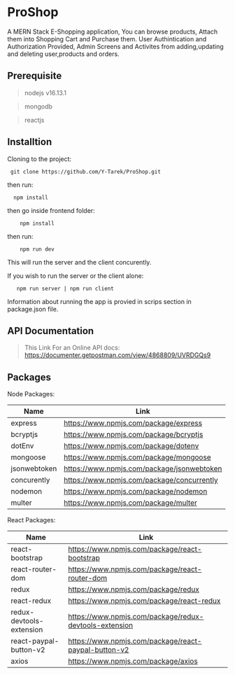 # ProShop
A MERN Stack E-Shopping application, You can browse products, Attach them into Shopping Cart and Purchase them.
User Authintication and Authorization Provided, Admin Screens and Activites from adding,updating and deleting user,products and orders.

## Prerequisite
>nodejs v16.13.1 

>mongodb

>reactjs

## Installtion
   Cloning to the project: 
  
     git clone https://github.com/Y-Tarek/ProShop.git
   
   then run: 
      
      npm install 
      
    
   then go inside frontend folder:
        
        npm install
        
   then run:
        
        npm run dev
        
   This will run the server and the client concurently.
   
   If you wish to run the server or the client alone:
   
       npm run server | npm run client
       
   Information about running the app is provied in scrips section in package.json file.

## API Documentation

>This Link For an Online API docs: https://documenter.getpostman.com/view/4868809/UVRDGQs9

## Packages

Node Packages:

   Name | Link
------------ | -------------
express | https://www.npmjs.com/package/express
bcryptjs | https://www.npmjs.com/package/bcryptjs
dotEnv | https://www.npmjs.com/package/dotenv
mongoose | https://www.npmjs.com/package/mongoose
jsonwebtoken | https://www.npmjs.com/package/jsonwebtoken
concurently | https://www.npmjs.com/package/concurrently
nodemon | https://www.npmjs.com/package/nodemon
multer | https://www.npmjs.com/package/multer


React Packages:

  Name | Link
------------ | -------------
react-bootstrap | https://www.npmjs.com/package/react-bootstrap
react-router-dom | https://www.npmjs.com/package/react-router-dom
redux | https://www.npmjs.com/package/redux
react-redux | https://www.npmjs.com/package/react-redux
redux-devtools-extension| https://www.npmjs.com/package/redux-devtools-extension
react-paypal-button-v2 | https://www.npmjs.com/package/react-paypal-button-v2
axios | https://www.npmjs.com/package/axios
